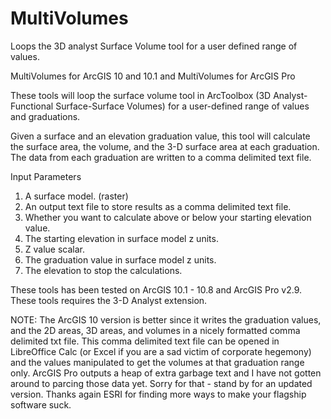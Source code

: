 # MultiVolumes
Loops the 3D analyst Surface Volume tool for a user defined range of values.


MultiVolumes for ArcGIS 10 and 10.1 and MultiVolumes for ArcGIS Pro


These tools will loop the surface volume tool in ArcToolbox 
(3D Analyst-Functional Surface-Surface Volumes) 
for a user-defined range of values and graduations.

Given a surface and an elevation graduation value, 
this tool will calculate the surface area, the volume, 
and the 3-D surface area at each graduation.  The data 
from each graduation are written to a comma delimited text 
file.

Input Parameters
1. A surface model. (raster)
2. An output text file to store results as a comma delimited text file.
3. Whether you want to calculate above or below your starting elevation value.
4. The starting elevation in surface model z units.
5. Z value scalar.
6. The graduation value in surface model z units.
7. The elevation to stop the calculations.


These tools has been tested on ArcGIS 10.1  - 10.8 and ArcGIS Pro v2.9.  These tools requires the 3-D Analyst extension.

NOTE:  The ArcGIS 10 version is better since it writes the graduation values, and the 2D areas, 3D areas, and volumes in a nicely formatted comma delimited txt file.
This comma delimited text file can be opened in LibreOffice Calc (or Excel if you are a sad victim of corporate hegemony) and the values manipulated to get the volumes at that graduation range only.  ArcGIS Pro outputs a heap of extra garbage text and I have not gotten around to parcing those data yet.  Sorry for that - stand by for an updated version.  Thanks again ESRI for finding more ways to make your flagship software suck.
